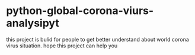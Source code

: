 # python-global-corona-viurs-analysipyt
this project is bulid for  people to get better understand about world corona virus situation.
hope this project can help you
